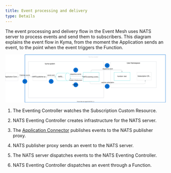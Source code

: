 ```yaml
---
title: Event processing and delivery
type: Details
---
```

The event processing and delivery flow in the Event Mesh uses NATS server to process events and send them to subscribers.
This diagram explains the event flow in Kyma, from the moment the Application sends an event, to the point when the event triggers the Function.

![Eventing flow](./assets/event-mesh-flow.svg)

1. The Eventing Controller watches the Subscription Custom Resource.

2. NATS Eventing Controller creates infrastructure for the NATS server.

3. The [Application Connector](https://kyma-project.io/docs/components/application-connector/) publishes events to the NATS publisher proxy.

4. NATS publisher proxy sends an event to the NATS server.

5. The NATS server dispatches events to the NATS Eventing Controller.

6. NATS Eventing Controller dispatches an event through a Function.